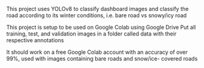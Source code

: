 This project uses YOLOv8 to classify dashboard images and classify the road according to its winter conditions, i.e. bare road vs snowy/icy road

This project is setup to be used on Google Colab using Google Drive
Put all training, test, and validation images in a folder called data with their respective annotations

It should work on a free Google Colab account with an accuracy of over 99%, used with images containing bare roads and snow/ice- covered roads
